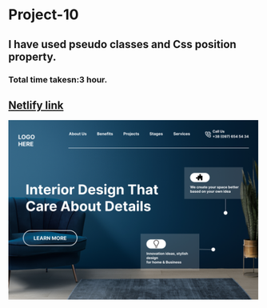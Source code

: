 # Project-10
## I have used pseudo classes and Css position property.
### Total time takesn:3 hour.
## [Netlify link](https://project-10-css-skv.netlify.app/)

![error](./images/10.png)
